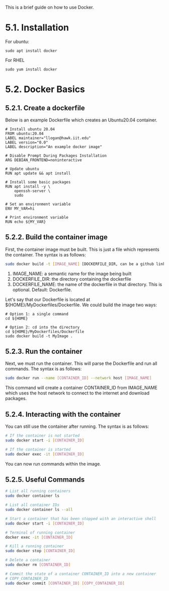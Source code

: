This is a brief guide on how to use Docker.

# 5.1. Installation

For ubuntu:
```
sudo apt install docker
```

For RHEL
```
sudo yum install docker
```

# 5.2. Docker Basics

## 5.2.1. Create a dockerfile
Below is an example Dockerfile which creates an Ubuntu20.04 container.
```docker
# Install ubuntu 20.04
FROM ubuntu:20.04
LABEL maintainer="llogan@hawk.iit.edu"
LABEL version="0.0"
LABEL description="An example docker image"

# Disable Prompt During Packages Installation
ARG DEBIAN_FRONTEND=noninteractive

# Update ubuntu
RUN apt update && apt install

# Install some basic packages
RUN apt install -y \
    openssh-server \
    sudo

# Set an environment variable
ENV MY_VAR=hi

# Print environment variable
RUN echo ${MY_VAR}
```

## 5.2.2. Build the container image

First, the container image must be built. This is just a file which represents the container. 
The syntax is as follows:
```bash
sudo docker build -t [IMAGE_NAME] [DOCKERFILE_DIR, can be a github link] -f [DOCKERFILE_NAME]
```
1. IMAGE_NAME: a semantic name for the image being built
2. DOCKERFILE_DIR: the directory containing the dockerfile
3. DOCKERFILE_NAME: the name of the dockerfile in that directory. This is optional. Default: Dockerfile.

Let's say that our Dockerfile is located at ${HOME}/MyDockerfiles/Dockerfile.
We could build the image two ways:
```
# Option 1: a single command
cd ${HOME}

# Option 2: cd into the directory
cd ${HOME}/MyDockerfiles/Dockerfile
sudo docker build -t MyImage .
```

## 5.2.3. Run the container

Next, we must run the container. This will parse the Dockerfile and run all commands. 
The syntax is as follows:
```bash
sudo docker run --name [CONTAINER_ID] --network host [IMAGE_NAME]
```

This command will create a container CONTAINER_ID from IMAGE_NAME which uses the host network to connect to the internet and download packages.

## 5.2.4. Interacting with the container

You can still use the container after running. The syntax is as follows:
```bash
# If the container is not started
sudo docker start -i [CONTAINER_ID]

# If the container is started
sudo docker exec -it [CONTAINER_ID]
```

You can now run commands within the image.

## 5.2.5. Useful Commands
```bash
# List all running containers
sudo docker container ls

# List all container IDs
sudo docker container ls --all

# Start a container that has been stopped with an interactive shell
sudo docker start -i [CONTAINER_ID]

# Terminal of running container
docker exec -it [CONTAINER_ID]

# Kill a running container
sudo docker stop [CONTAINER_ID]

# Delete a container
sudo docker rm [CONTAINER_ID]

# Commit the state of a container CONTAINER_ID into a new container
# COPY_CONTAINER_ID
sudo docker commit [CONTAINER_ID] [COPY_CONTAINER_ID]
```